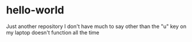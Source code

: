 # hello-world
Just another repository
I don't have much to say other than
the "u" key on my laptop doesn't function all the time
